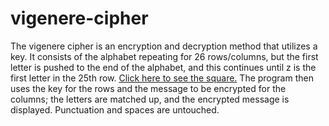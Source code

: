 # vigenere-cipher

The vigenere cipher is an encryption and decryption method that utilizes a key. It consists of the alphabet repeating for 26 rows/columns, but the first letter is pushed to the end of the alphabet, and this continues until z is the first letter in the 25th row. <a href="https://github.com/cbsmith5/vigenere-cipher/blob/master/vigsquare.PNG">Click here to see the square.</a> The program then uses the key for the rows and the message to be encrypted for the columns; the letters are matched up, and the encrypted message is displayed. Punctuation and spaces are untouched.
